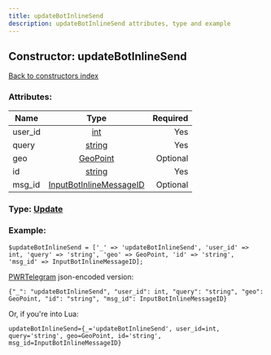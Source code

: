 ```yaml
---
title: updateBotInlineSend
description: updateBotInlineSend attributes, type and example
---
```

## Constructor: updateBotInlineSend  
[Back to constructors index](index.md)



### Attributes:

| Name     |    Type       | Required |
|----------|:-------------:|---------:|
|user\_id|[int](../types/int.md) | Yes|
|query|[string](../types/string.md) | Yes|
|geo|[GeoPoint](../types/GeoPoint.md) | Optional|
|id|[string](../types/string.md) | Yes|
|msg\_id|[InputBotInlineMessageID](../types/InputBotInlineMessageID.md) | Optional|



### Type: [Update](../types/Update.md)


### Example:

```
$updateBotInlineSend = ['_' => 'updateBotInlineSend', 'user_id' => int, 'query' => 'string', 'geo' => GeoPoint, 'id' => 'string', 'msg_id' => InputBotInlineMessageID];
```  

[PWRTelegram](https://pwrtelegram.xyz) json-encoded version:

```
{"_": "updateBotInlineSend", "user_id": int, "query": "string", "geo": GeoPoint, "id": "string", "msg_id": InputBotInlineMessageID}
```


Or, if you're into Lua:  


```
updateBotInlineSend={_='updateBotInlineSend', user_id=int, query='string', geo=GeoPoint, id='string', msg_id=InputBotInlineMessageID}

```


